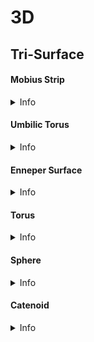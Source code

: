 # 3D
## Tri-Surface

#### Mobius Strip

<details>
  <summary>Info</summary>
  <h5>Definition</h5>
  <p>
  The Möbius strip is a surface with only one side (when embedded in three-dimensional Euclidean space) and only one boundary.
  </p>
  <h5>Properties</h5>
  <ul>
  <li>The Möbius strip has several curious properties. A line drawn starting from the seam down the middle meets back at the seam, but at the other side. If continued, the line meets the starting point, and is double the length of the original strip. This single continuous curve demonstrates that the Möbius strip has only one boundary.</li>
  </ul>
  <ul>
  <li>Cutting a Möbius strip along the center line with a pair of scissors yields one long strip with two full twists in it, rather than two separate strips; the result is not a Möbius strip. This happens because the original strip only has one edge that is twice as long as the original strip. Cutting creates a second independent edge, half of which was on each side of the scissors. Cutting this new, longer, strip down the middle creates two strips wound around each other, each with two full twists.</li>
  </ul>
  <ul>
  <li>If the strip is cut along about a third of the way in from the edge, it creates two strips: One is a thinner Möbius strip – it is the center third of the original strip, comprising one-third of the width and the same length as the original strip. The other is a longer but thin strip with two full twists in it – this is a neighborhood of the edge of the original strip, and it comprises one-third of the width and twice the length of the original strip.</li>
  </ul>
  <h5>Image</h5>
  <img src="https://raw.github.com/index-0/Geometric-Shapes/master/Images/mobius_strip.png">
  
  <span class="reference-text">
  <a rel="nofollow" class="external text" href="https://en.wikipedia.org/wiki/M%C3%B6bius_strip">
  
  Source
  </a>
  </span>
</details>

#### Umbilic Torus

<details>
  <summary>Info</summary>
  <img src="https://raw.github.com/index-0/Geometric-Shapes/master/Images/umbilic_torus.png">
</details>

#### Enneper Surface

<details>
  <summary>Info</summary>
  <img src="https://raw.github.com/index-0/Geometric-Shapes/master/Images/enneper_surface.png">
</details>

#### Torus

<details>
  <summary>Info</summary>
  <img src="https://raw.github.com/index-0/Geometric-Shapes/master/Images/torus.png">
</details>

#### Sphere

<details>
  <summary>Info</summary>
  <img src="https://raw.github.com/index-0/Geometric-Shapes/master/Images/sphere.png">
</details>

#### Catenoid

<details>
  <summary>Info</summary>
  <img src="https://raw.github.com/index-0/Geometric-Shapes/master/Images/catenoid.png">
</details>
